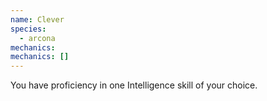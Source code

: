 ```yaml
---
name: Clever
species:
  - arcona
mechanics:
mechanics: []
---
```

You have proficiency in one Intelligence skill of your choice.
